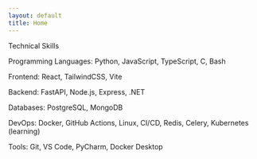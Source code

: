 ```yaml
---
layout: default
title: Home
---
```


Technical Skills

Programming Languages: Python, JavaScript, TypeScript, C, Bash

Frontend: React, TailwindCSS, Vite

Backend: FastAPI, Node.js, Express, .NET

Databases: PostgreSQL, MongoDB

DevOps: Docker, GitHub Actions, Linux, CI/CD, Redis, Celery, Kubernetes (learning)

Tools: Git, VS Code, PyCharm, Docker Desktop
